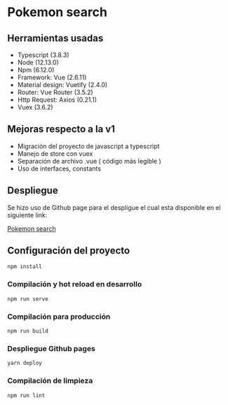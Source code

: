 # Pokemon search

## Herramientas usadas

- Typescript (3.8.3)
- Node (12.13.0)
- Npm (6.12.0)
- Framework: Vue (2.6.11)
- Material design: Vuetify (2.4.0)
- Router: Vue Router (3.5.2)
- Http Request: Axios (0.21.1)
- Vuex (3.6.2)

## Mejoras respecto a la v1

- Migración del proyecto de javascript a typescript
- Manejo de store con vuex
- Separación de archivo .vue ( código más legible )
- Uso de interfaces, constants

## Despliegue

Se hizo uso de Github page para el despligue el cual esta disponible en el siguiente link:

[Pokemon search](https://gersoncarrascol.github.io/pokemon-search-v2/)

## Configuración del proyecto

```node
npm install
```

### Compilación y hot reload en desarrollo

```node
npm run serve
```

### Compilación para producción

```node
npm run build
```

### Despliegue Github pages

```node
yarn deploy
```

### Compilación de limpieza

```node
npm run lint
```
